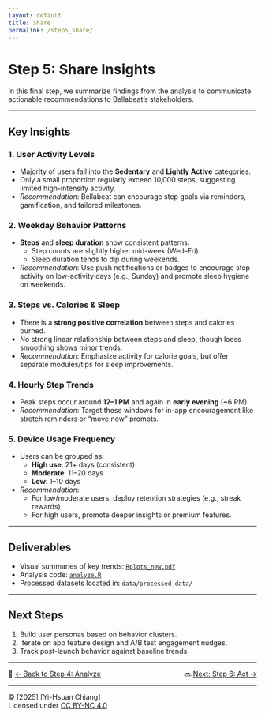 ```yaml
---
layout: default
title: Share
permalink: /step5_share/
---
```


# Step 5: Share Insights

In this final step, we summarize findings from the analysis to communicate actionable recommendations to Bellabeat’s stakeholders.

---

## Key Insights

### 1. User Activity Levels
- Majority of users fall into the **Sedentary** and **Lightly Active** categories.
- Only a small proportion regularly exceed 10,000 steps, suggesting limited high-intensity activity.
- *Recommendation*: Bellabeat can encourage step goals via reminders, gamification, and tailored milestones.

### 2. Weekday Behavior Patterns
- **Steps** and **sleep duration** show consistent patterns:
  - Step counts are slightly higher mid-week (Wed–Fri).
  - Sleep duration tends to dip during weekends.
- *Recommendation*: Use push notifications or badges to encourage step activity on low-activity days (e.g., Sunday) and promote sleep hygiene on weekends.

### 3. Steps vs. Calories & Sleep
- There is a **strong positive correlation** between steps and calories burned.
- No strong linear relationship between steps and sleep, though loess smoothing shows minor trends.
- *Recommendation*: Emphasize activity for calorie goals, but offer separate modules/tips for sleep improvements.

### 4. Hourly Step Trends
- Peak steps occur around **12–1 PM** and again in **early evening** (~6 PM).
- *Recommendation*: Target these windows for in-app encouragement like stretch reminders or “move now” prompts.

### 5. Device Usage Frequency
- Users can be grouped as:
  - **High use**: 21+ days (consistent)
  - **Moderate**: 11–20 days
  - **Low**: 1–10 days
- *Recommendation*: 
  - For low/moderate users, deploy retention strategies (e.g., streak rewards).
  - For high users, promote deeper insights or premium features.

---

## Deliverables

- Visual summaries of key trends: [`Rplots_new.pdf`](../../Rplots_new.pdf)
- Analysis code: [`analyze.R`](../../scripts/analysis.R)
- Processed datasets located in: `data/processed_data/`

---

## Next Steps

<!-- 1. Present these insights to marketing and product teams. -->
1. Build user personas based on behavior clusters.
2. Iterate on app feature design and A/B test engagement nudges.
3. Track post-launch behavior against baseline trends.

---

<!-- 🔗 **[← Back to Step 4: Analyze](../step4_analyze/)** | 🔜 **[Next: Step 6: Act →](../step6_act/)** -->

<div style="display: flex; justify-content: space-between;">
  <span>🔗 <a href="../step4_analyze/">← Back to Step 4: Analyze</a></span>
  <span>🔜 <a href="../step6_act/">Next: Step 6: Act →</a></span>
</div>

---

© [2025] [Yi-Hsuan Chiang]  
Licensed under [CC BY-NC 4.0](https://creativecommons.org/licenses/by-nc/4.0/)